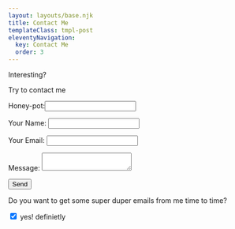 ```yaml
---
layout: layouts/base.njk
title: Contact Me
templateClass: tmpl-post
eleventyNavigation:
  key: Contact Me
  order: 3
---
```

Interesting?

Try to contact me

<form name="contact"  method="POST" netlify-honeypot="bot-field" netlify>
  <p class="hidden">
    <label>Honey-pot:<input name="bot-field" /></label>
  </p>
  <p>
    <label>Your Name: <input type="text" name="name" /></label>
  </p>
  <p>
    <label>Your Email: <input type="email" name="email" /></label>
  </p>
  <p>
    <label>Message: <textarea name="message"></textarea></label>
  </p>
  <p>
    <button type="submit">Send</button>
  </p>

  <p>Do you want to get some super duper emails from me time to time?</p>

  <div>
  <input type="checkbox" id="newsLetter" name="subscribe" value="newsletter"
         checked>
  <label for="newsLetter">yes! definietly</label>
  </div>
</form>